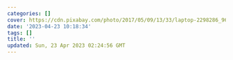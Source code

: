 ```yaml
---
categories: []
cover: https://cdn.pixabay.com/photo/2017/05/09/13/33/laptop-2298286_960_720.png
date: '2023-04-23 10:18:34'
tags: []
title: ''
updated: Sun, 23 Apr 2023 02:24:56 GMT
---
```

